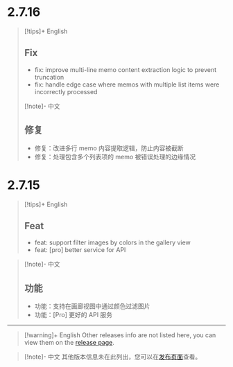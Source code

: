 # 2.7.16

> [!tips]+ English
>
> ## Fix
>
> - fix: improve multi-line memo content extraction logic to prevent truncation
> - fix: handle edge case where memos with multiple list items were incorrectly processed
>
> [!note]- 中文
>
> ## 修复
>
> - 修复：改进多行 memo 内容提取逻辑，防止内容被截断
> - 修复：处理包含多个列表项的 memo 被错误处理的边缘情况

# 2.7.15

> [!tips]+ English
>
> ## Feat
>
> - feat: support filter images by colors in the gallery view
> - feat: [pro] better service for API

> [!note]- 中文
>
> ## 功能
>
> - 功能：支持在画廊视图中通过颜色过滤图片
> - 功能：[Pro] 更好的 API 服务

---

> [!warning]+ English
> Other releases info are not listed here, you can view them on the [release page](https://github.com/Quorafind/Obsidian-Thino/blob/main/CHANGELOG_ARCHIVE.md).

> [!note]- 中文
> 其他版本信息未在此列出，您可以在[发布页面](https://github.com/Quorafind/Obsidian-Thino/blob/main/CHANGELOG_ARCHIVE.md)查看。
